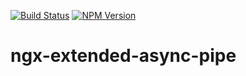 [![Build Status](https://github.com/dscheerens/ngx-extended-async-pipe/actions/workflows/main.yml/badge.svg?branch=main)](https://github.com/dscheerens/ngx-extended-async-pipe/actions/workflows/main.yml) [![NPM Version](https://img.shields.io/npm/v/ngx-extended-async-pipe.svg)](https://www.npmjs.com/package/ngx-extended-async-pipe)

# ngx-extended-async-pipe
